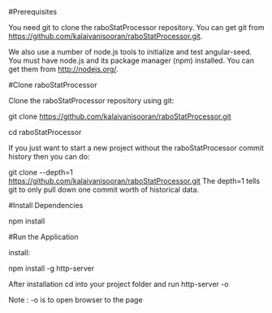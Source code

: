 #Prerequisites

You need git to clone the raboStatProcessor repository. You can get git from https://github.com/kalaivanisooran/raboStatProcessor.git.

We also use a number of node.js tools to initialize and test angular-seed. You must have node.js and its package manager (npm) installed. You can get them from http://nodejs.org/.

#Clone raboStatProcessor

Clone the raboStatProcessor repository using git:

git clone https://github.com/kalaivanisooran/raboStatProcessor.git

cd raboStatProcessor

If you just want to start a new project without the raboStatProcessor commit history then you can do:

git clone --depth=1 https://github.com/kalaivanisooran/raboStatProcessor.git <your-project-name>
The depth=1 tells git to only pull down one commit worth of historical data.

#Install Dependencies

npm install

#Run the Application

install: 

  npm install -g http-server
  
  After installation cd into your project folder and run http-server -o
  
  Note : -o is to open browser to the page
